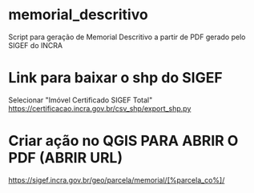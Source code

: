 # memorial_descritivo
Script para geração de Memorial Descritivo a partir de PDF gerado pelo SIGEF do INCRA

# Link para baixar o shp do SIGEF
Selecionar "Imóvel Certificado SIGEF Total"
https://certificacao.incra.gov.br/csv_shp/export_shp.py

# Criar ação no QGIS PARA ABRIR O PDF (ABRIR URL)
https://sigef.incra.gov.br/geo/parcela/memorial/[%parcela_co%]/

